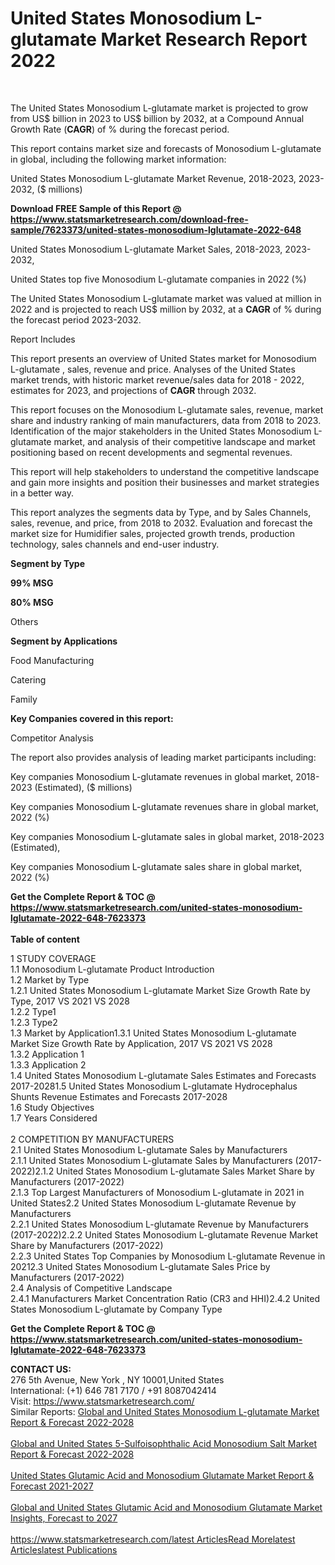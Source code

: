 <h1>United States Monosodium L-glutamate Market Research Report 2022</h1><br/><p>The United States Monosodium L-glutamate market is projected to grow from US$ billion in 2023 to US$ billion by 2032, at a Compound Annual Growth Rate (<strong>CAGR</strong>) of % during the forecast period.</p><p>This report contains market size and forecasts of Monosodium L-glutamate in global, including the following market information:</p><p>United States Monosodium L-glutamate Market Revenue, 2018-2023, 2023-2032, ($ millions)</p><p><strong>Download FREE Sample of this Report @ <a href="https://www.statsmarketresearch.com/download-free-sample/7623373/united-states-monosodium-lglutamate-2022-648">https://www.statsmarketresearch.com/download-free-sample/7623373/united-states-monosodium-lglutamate-2022-648</a></strong></p><p>United States Monosodium L-glutamate Market Sales, 2018-2023, 2023-2032,</p><p>United States top five Monosodium L-glutamate companies in 2022 (%)</p><p>The United States Monosodium L-glutamate market was valued at million in 2022 and is projected to reach US$ million by 2032, at a <strong>CAGR</strong> of % during the forecast period 2023-2032.</p><p>Report Includes</p><p>This report presents an overview of United States market for Monosodium L-glutamate , sales, revenue and price. Analyses of the United States market trends, with historic market revenue/sales data for 2018 - 2022, estimates for 2023, and projections of <strong>CAGR</strong> through 2032.</p><p>This report focuses on the Monosodium L-glutamate sales, revenue, market share and industry ranking of main manufacturers, data from 2018 to 2023. Identification of the major stakeholders in the United States Monosodium L-glutamate market, and analysis of their competitive landscape and market positioning based on recent developments and segmental revenues.</p><p>This report will help stakeholders to understand the competitive landscape and gain more insights and position their businesses and market strategies in a better way.</p><p>This report analyzes the segments data by Type, and by Sales Channels, sales, revenue, and price, from 2018 to 2032. Evaluation and forecast the market size for Humidifier sales, projected growth trends, production technology, sales channels and end-user industry.</p><p><strong>Segment by Type</strong></p><p><strong>99% MSG</strong></p><p><strong>80% MSG</strong></p><p>Others</p><p><strong> Segment <strong><strong>by Applications</strong></strong></strong></p><p>Food Manufacturing</p><p>Catering</p><p>Family</p><p><strong>Key Companies covered in this report:</strong></p><p>Competitor Analysis</p><p>The report also provides analysis of leading market participants including:</p><p>Key companies Monosodium L-glutamate revenues in global market, 2018-2023 (Estimated), ($ millions)</p><p>Key companies Monosodium L-glutamate revenues share in global market, 2022 (%)</p><p>Key companies Monosodium L-glutamate sales in global market, 2018-2023 (Estimated),</p><p>Key companies Monosodium L-glutamate sales share in global market, 2022 (%)</p><div><b>Get the Complete Report & TOC @ <a href="https://www.statsmarketresearch.com/united-states-monosodium-lglutamate-2022-648-7623373">https://www.statsmarketresearch.com/united-states-monosodium-lglutamate-2022-648-7623373</a></b></div><br><b>Table of content</b><p>1 STUDY COVERAGE<br />1.1 Monosodium L-glutamate Product Introduction<br />1.2 Market by Type<br />1.2.1 United States Monosodium L-glutamate Market Size Growth Rate by Type, 2017 VS 2021 VS 2028<br />1.2.2 Type1<br />1.2.3 Type2<br />1.3 Market by Application1.3.1 United States Monosodium L-glutamate Market Size Growth Rate by Application, 2017 VS 2021 VS 2028<br />1.3.2 Application 1<br />1.3.3 Application 2<br />1.4 United States Monosodium L-glutamate Sales Estimates and Forecasts 2017-20281.5 United States Monosodium L-glutamate Hydrocephalus Shunts Revenue Estimates and Forecasts 2017-2028<br />1.6 Study Objectives<br />1.7 Years Considered<br /><br />2 COMPETITION BY MANUFACTURERS<br />2.1 United States Monosodium L-glutamate Sales by Manufacturers<br />2.1.1 United States Monosodium L-glutamate Sales by Manufacturers (2017-2022)2.1.2 United States Monosodium L-glutamate Sales Market Share by Manufacturers (2017-2022)<br />2.1.3 Top Largest Manufacturers of Monosodium L-glutamate in 2021 in United States2.2 United States Monosodium L-glutamate Revenue by Manufacturers<br />2.2.1 United States Monosodium L-glutamate Revenue by Manufacturers (2017-2022)2.2.2 United States Monosodium L-glutamate Revenue Market Share by Manufacturers (2017-2022)<br />2.2.3 United States Top Companies by Monosodium L-glutamate Revenue in 20212.3 United States Monosodium L-glutamate Sales Price by Manufacturers (2017-2022)<br />2.4 Analysis of Competitive Landscape<br />2.4.1 Manufacturers Market Concentration Ratio (CR3 and HHI)2.4.2 United States Monosodium L-glutamate by Company Type<br><div><b>Get the Complete Report & TOC @ <a href="https://www.statsmarketresearch.com/united-states-monosodium-lglutamate-2022-648-7623373">https://www.statsmarketresearch.com/united-states-monosodium-lglutamate-2022-648-7623373</a></b></div></p> <b>CONTACT US:</b><br>276 5th Avenue, New York , NY 10001,United States<br>International: (+1) 646 781 7170 / +91 8087042414<br>Visit: <a href="https://www.statsmarketresearch.com/">https://www.statsmarketresearch.com/</a><br>Similar Reports: <a href="https://www.statsmarketresearch.com/united-states-monosodium-lglutamate-2022-648-7623373">Global and United States Monosodium L-glutamate Market Report & Forecast 2022-2028</a><br/><br/><a href="https://www.statsmarketresearch.com/united-states-monosodium-lglutamate-2022-648-7623373">Global and United States 5-Sulfoisophthalic Acid Monosodium Salt Market Report & Forecast 2022-2028</a><br/><br/><a href="https://www.statsmarketresearch.com/united-states-monosodium-lglutamate-2022-648-7623373">United States Glutamic Acid and Monosodium Glutamate Market Report & Forecast 2021-2027</a><br/><br/><a href="https://www.statsmarketresearch.com/united-states-monosodium-lglutamate-2022-648-7623373">Global and United States Glutamic Acid and Monosodium Glutamate Market Insights, Forecast to 2027</a><br/><br/><a href="https://gyeongbokgung.com">https://www.statsmarketresearch.com/</a><a href="https://hallyeomaritime.com">latest Articles</a><a href="https://jingwansa.com">Read More</a><a href=https://nguoiviet.jp/">latest Articles</a><a href="https://www.intelmarketresearch.com/">latest Publications</a>